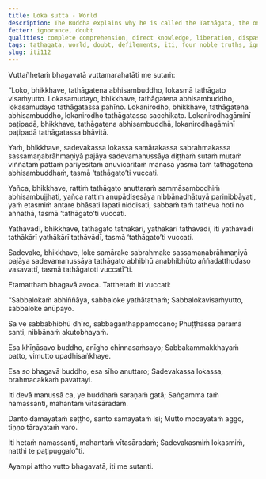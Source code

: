 ```yaml
---
title: Loka sutta - World
description: The Buddha explains why he is called the Tathāgata, the one who has perfectly understood the world, its arising, cessation, and the way of practice leading to its cessation.
fetter: ignorance, doubt
qualities: complete comprehension, direct knowledge, liberation, dispassion, without fear, tame, tranquility
tags: tathagata, world, doubt, defilements, iti, four noble truths, ignorance, doubt
slug: iti112
---
```


Vuttañhetaṁ bhagavatā vuttamarahatāti me sutaṁ:

“Loko, bhikkhave, tathāgatena abhisambuddho, lokasmā tathāgato visaṁyutto. Lokasamudayo, bhikkhave, tathāgatena abhisambuddho, lokasamudayo tathāgatassa pahīno. Lokanirodho, bhikkhave, tathāgatena abhisambuddho, lokanirodho tathāgatassa sacchikato. Lokanirodhagāminī paṭipadā, bhikkhave, tathāgatena abhisambuddhā, lokanirodhagāminī paṭipadā tathāgatassa bhāvitā.

Yaṁ, bhikkhave, sadevakassa lokassa samārakassa sabrahmakassa sassamaṇabrāhmaṇiyā pajāya sadevamanussāya diṭṭhaṁ sutaṁ mutaṁ viññātaṁ pattaṁ pariyesitaṁ anuvicaritaṁ manasā yasmā taṁ tathāgatena abhisambuddhaṁ, tasmā ‘tathāgato’ti vuccati.

Yañca, bhikkhave, rattiṁ tathāgato anuttaraṁ sammāsambodhiṁ abhisambujjhati, yañca rattiṁ anupādisesāya nibbānadhātuyā parinibbāyati, yaṁ etasmiṁ antare bhāsati lapati niddisati, sabbaṁ taṁ tatheva hoti no aññathā, tasmā ‘tathāgato’ti vuccati.

Yathāvādī, bhikkhave, tathāgato tathākārī, yathākārī tathāvādī, iti yathāvādī tathākārī yathākārī tathāvādī, tasmā ‘tathāgato’ti vuccati.

Sadevake, bhikkhave, loke samārake sabrahmake sassamaṇabrāhmaṇiyā pajāya sadevamanussāya tathāgato abhibhū anabhibhūto aññadatthudaso vasavattī, tasmā tathāgatoti vuccatī”ti.

Etamatthaṁ bhagavā avoca. Tatthetaṁ iti vuccati:

“Sabbalokaṁ abhiññāya,
sabbaloke yathātathaṁ;
Sabbalokavisaṁyutto,
sabbaloke anūpayo.

Sa ve sabbābhibhū dhīro,
sabbaganthappamocano;
Phuṭṭhāssa paramā santi,
nibbānaṁ akutobhayaṁ.

Esa khīṇāsavo buddho,
anīgho chinnasaṁsayo;
Sabbakammakkhayaṁ patto,
vimutto upadhisaṅkhaye.

Esa so bhagavā buddho,
esa sīho anuttaro;
Sadevakassa lokassa,
brahmacakkaṁ pavattayi.

Iti devā manussā ca,
ye buddhaṁ saraṇaṁ gatā;
Saṅgamma taṁ namassanti,
mahantaṁ vītasāradaṁ.

Danto damayataṁ seṭṭho,
santo samayataṁ isi;
Mutto mocayataṁ aggo,
tiṇṇo tārayataṁ varo.

Iti hetaṁ namassanti,
mahantaṁ vītasāradaṁ;
Sadevakasmiṁ lokasmiṁ,
natthi te paṭipuggalo”ti.

Ayampi attho vutto bhagavatā, iti me sutanti.
